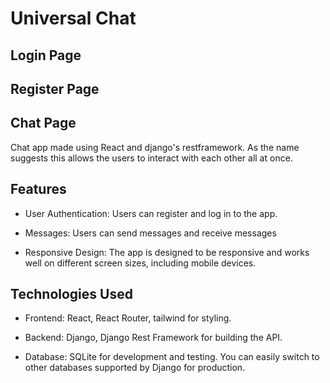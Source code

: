 # Universal Chat

## Login Page

## Register Page

## Chat Page


Chat app made using React and django's restframework. As the name suggests this allows the users to interact with each other all at once.

## Features
- User Authentication: Users can register and log in to the app.

- Messages: Users can send messages and receive messages

- Responsive Design: The app is designed to be responsive and works well on different screen sizes, including mobile devices.

## Technologies Used
- Frontend: React, React Router, tailwind for styling.

- Backend: Django, Django Rest Framework for building the API.

- Database: SQLite for development and testing. You can easily switch to other databases supported by Django for production.
